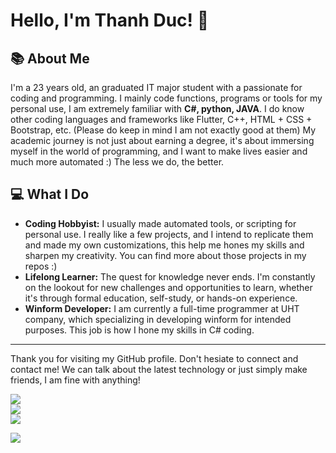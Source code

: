 # Hello, I'm Thanh Duc! 👋

## 📚 About Me
I'm a 23 years old, an graduated IT major student with a passionate for coding and programming. I mainly code functions, programs or tools for my personal use, I am extremely familiar with **C#, python, JAVA**. I do know other coding languages and frameworks like Flutter, C++, HTML + CSS + Bootstrap, etc. (Please do keep in mind I am not exactly good at them)
My academic journey is not just about earning a degree, it's about immersing myself in the world of programming, and I want to make lives easier and much more automated :) The less we do, the better.

## 💻 What I Do
- **Coding Hobbyist:** I usually made automated tools, or scripting for personal use. I really like a few projects, and I intend to replicate them and made my own customizations, this help me hones my skills and sharpen my creativity. You can find more about those projects in my repos :)
- **Lifelong Learner:** The quest for knowledge never ends. I'm constantly on the lookout for new challenges and opportunities to learn, whether it's through formal education, self-study, or hands-on experience.
- **Winform Developer:** I am currently a full-time programmer at UHT company, which specializing in developing winform for intended purposes. This job is how I hone my skills in C# coding. 

---

Thank you for visiting my GitHub profile. Don't hesiate to connect and contact me! We can talk about the latest technology or just simply make friends, I am fine with anything!

![](https://github-readme-stats.vercel.app/api?username=dakie2305&theme=gotham&hide_border=false&include_all_commits=true&count_private=false)<br/>
![](https://github-readme-streak-stats.herokuapp.com/?user=dakie2305&theme=gotham&hide_border=false)<br/>
![](https://github-readme-stats.vercel.app/api/top-langs/?username=dakie2305&theme=gotham&hide_border=false&include_all_commits=true&count_private=false&layout=compact)

[![](https://visitcount.itsvg.in/api?id=dakie2305&icon=0&color=0)](https://visitcount.itsvg.in)
